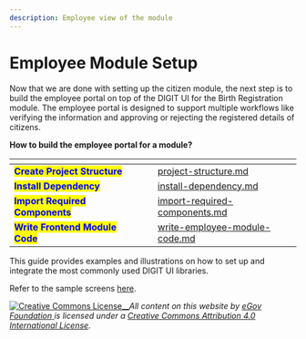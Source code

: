 ```yaml
---
description: Employee view of the module
---
```


# Employee Module Setup

Now that we are done with setting up the citizen module, the next step is to build the employee portal on top of the DIGIT UI for the Birth Registration module. The employee portal is designed to support multiple workflows like verifying the information and approving or rejecting the registered details of citizens.

**How to build the employee portal for a module?**



<table data-view="cards"><thead><tr><th></th><th></th><th></th><th data-hidden data-card-target data-type="content-ref"></th></tr></thead><tbody><tr><td><mark style="color:blue;"><strong>Create Project Structure</strong></mark></td><td></td><td></td><td><a href="../create-a-new-ui-module-package/project-structure.md">project-structure.md</a></td></tr><tr><td><mark style="color:blue;"><strong>Install Dependency</strong></mark></td><td></td><td></td><td><a href="../create-a-new-ui-module-package/install-dependency.md">install-dependency.md</a></td></tr><tr><td><mark style="color:blue;"><strong>Import Required Components</strong></mark></td><td></td><td></td><td><a href="../create-a-new-ui-module-package/import-required-components.md">import-required-components.md</a></td></tr><tr><td><mark style="color:blue;"><strong>Write Frontend Module Code</strong></mark></td><td></td><td></td><td><a href="write-employee-module-code.md">write-employee-module-code.md</a></td></tr></tbody></table>

This guide provides examples and illustrations on how to set up and integrate the most commonly used DIGIT UI libraries.

Refer to the sample screens [here](../citizen-module-setup/sample-screenshots.md).



[![Creative Commons License](https://i.creativecommons.org/l/by/4.0/80x15.png)\_\_](http://creativecommons.org/licenses/by/4.0/)_All content on this website by_ [_eGov Foundation_ ](https://egov.org.in/)_is licensed under a_ [_Creative Commons Attribution 4.0 International License_](http://creativecommons.org/licenses/by/4.0/)_._
